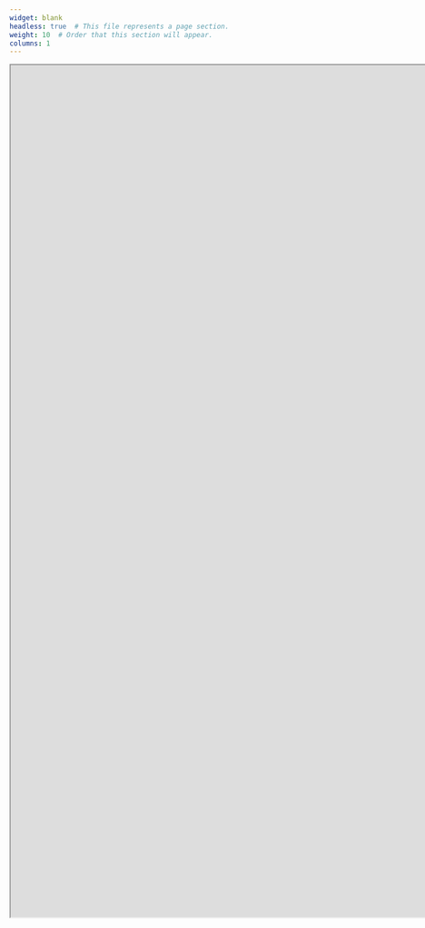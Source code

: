 ```yaml
---
widget: blank
headless: true  # This file represents a page section.
weight: 10  # Order that this section will appear.
columns: 1
---
```


<iframe width="2000px" height="1500px" src="https://gcp-europe-west1.app.carto.com/map/cacf8f5f-9e42-4130-a0b6-7b2b0c2928e9"></iframe>